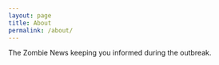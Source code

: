 ```yaml
---
layout: page
title: About
permalink: /about/
---
```


The Zombie News keeping you informed during the outbreak.
